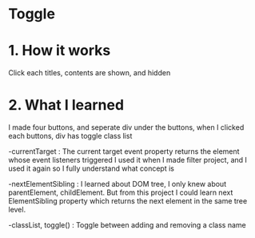 # Toggle

# 1. How it works 
Click each titles, contents are shown, and hidden

# 2. What I learned 
I made four buttons, and seperate div under the buttons, when I clicked each buttons, div has toggle class list

-currentTarget : The current target event property returns the element whose event listeners triggered
I used it when I made filter project, and I used it again so I fully understand what concept is

-nextElementSibling : I learned about DOM tree, I only knew about parentElement, childElement. But from this project I could learn next 
ElementSibling property which returns the next element in the same tree level. 

-classList, toggle() : Toggle between adding and removing a class name
